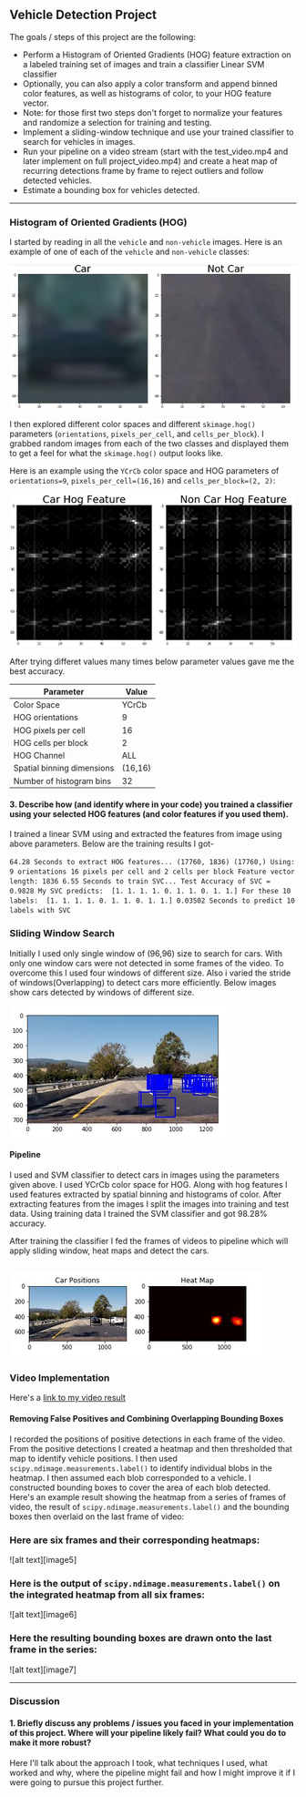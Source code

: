 **Vehicle Detection Project**
---
The goals / steps of this project are the following:

* Perform a Histogram of Oriented Gradients (HOG) feature extraction on a labeled training set of images and train a classifier Linear SVM classifier
* Optionally, you can also apply a color transform and append binned color features, as well as histograms of color, to your HOG feature vector. 
* Note: for those first two steps don't forget to normalize your features and randomize a selection for training and testing.
* Implement a sliding-window technique and use your trained classifier to search for vehicles in images.
* Run your pipeline on a video stream (start with the test_video.mp4 and later implement on full project_video.mp4) and create a heat map of recurring detections frame by frame to reject outliers and follow detected vehicles.
* Estimate a bounding box for vehicles detected.

[//]: # (Image References)
[image1]: ./OutputImages/Car.JPG
[image2]: ./OutputImages/HOG.JPG
[image3]: ./OutputImages/Windows_detected.JPG
[image4]: ./OutputImages/CarHeat.JPG

---
### Histogram of Oriented Gradients (HOG)

I started by reading in all the `vehicle` and `non-vehicle` images.  Here is an example of one of each of the `vehicle` and `non-vehicle` classes:

![alt text][image1]

I then explored different color spaces and different `skimage.hog()` parameters (`orientations`, `pixels_per_cell`, and `cells_per_block`).  I grabbed random images from each of the two classes and displayed them to get a feel for what the `skimage.hog()` output looks like.

Here is an example using the `YCrCb` color space and HOG parameters of `orientations=9`, `pixels_per_cell=(16,16)` and `cells_per_block=(2, 2)`:

![alt text][image2]

After trying differet values many times below parameter values gave me the best accuracy.

| Parameter | Value |
|-----------|---------|
| Color Space | YCrCb |
| HOG orientations | 9 |
| HOG pixels per cell | 16 |
| HOG cells per block | 2 |
| HOG Channel | ALL |
| Spatial binning dimensions | (16,16) |
| Number of histogram bins | 32 |

#### 3. Describe how (and identify where in your code) you trained a classifier using your selected HOG features (and color features if you used them).

I trained a linear SVM using and extracted the features from image using above parameters.
Below are the training results I got-

`64.28 Seconds to extract HOG features...
(17760, 1836)
(17760,)
Using: 9 orientations 16 pixels per cell and 2 cells per block
Feature vector length: 1836
6.55 Seconds to train SVC...
Test Accuracy of SVC =  0.9828
My SVC predicts:  [1. 1. 1. 1. 0. 1. 1. 0. 1. 1.]
For these 10 labels:  [1. 1. 1. 1. 0. 1. 1. 0. 1. 1.]
0.03502 Seconds to predict 10 labels with SVC`



### Sliding Window Search

Initially I used only single window of (96,96) size to search for cars. With only one window cars were not detected in some frames of the video. To overcome this I used four windows of different size. Also i varied the stride of windows(Overlapping) to detect cars more efficiently. Below images show cars detected by windows of different size.

![alt text][image3]

#### Pipeline

I used and SVM classifier to detect cars in images using the parameters given above. I used YCrCb color space for HOG. Along with hog features I used features extracted by spatial binning and histograms of color. After extracting features from the images I split the images into training and test data. Using training data I trained the SVM classifier and got 98.28% accuracy.

After training the classifier I fed the frames of videos to pipeline which will apply sliding window, heat maps and detect the cars.

![alt text][image4]
---

### Video Implementation

Here's a [link to my video result](./project_video.mp4)


#### Removing False Positives and Combining Overlapping Bounding Boxes

I recorded the positions of positive detections in each frame of the video.  From the positive detections I created a heatmap and then thresholded that map to identify vehicle positions.  I then used `scipy.ndimage.measurements.label()` to identify individual blobs in the heatmap.  I then assumed each blob corresponded to a vehicle.  I constructed bounding boxes to cover the area of each blob detected.  
Here's an example result showing the heatmap from a series of frames of video, the result of `scipy.ndimage.measurements.label()` and the bounding boxes then overlaid on the last frame of video:



### Here are six frames and their corresponding heatmaps:

![alt text][image5]

### Here is the output of `scipy.ndimage.measurements.label()` on the integrated heatmap from all six frames:
![alt text][image6]

### Here the resulting bounding boxes are drawn onto the last frame in the series:
![alt text][image7]



---

### Discussion

#### 1. Briefly discuss any problems / issues you faced in your implementation of this project.  Where will your pipeline likely fail?  What could you do to make it more robust?

Here I'll talk about the approach I took, what techniques I used, what worked and why, where the pipeline might fail and how I might improve it if I were going to pursue this project further.  

